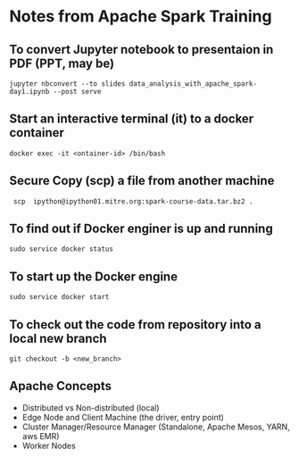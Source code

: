 # Notes from Apache Spark Training
## To convert Jupyter notebook to presentaion in PDF (PPT, may be)
`jupyter nbconvert --to slides data_analysis_with_apache_spark-day1.ipynb --post serve`
## Start an interactive terminal (it) to a docker container
`docker exec -it <ontainer-id> /bin/bash`
## Secure Copy  (scp) a file from another machine
` scp  ipython@ipython01.mitre.org:spark-course-data.tar.bz2 .`
## To find out if Docker enginer is up and running
`sudo service docker status`
## To start up the Docker engine
`sudo service docker start `
## To check out the code from repository into a local new branch
`git checkout -b <new_branch>`
## Apache Concepts 
- Distributed vs Non-distributed (local)
- Edge Node and Client Machine (the driver, entry point)
- Cluster Manager/Resource Manager (Standalone, Apache Mesos, YARN, aws EMR)
- Worker Nodes
    


